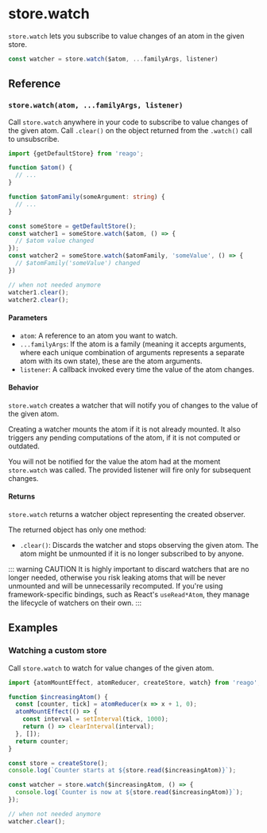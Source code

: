 # store.watch

`store.watch` lets you subscribe to value changes of an atom in the given store.

```ts
const watcher = store.watch($atom, ...familyArgs, listener)
```


## Reference

### `store.watch(atom, ...familyArgs, listener)`

Call `store.watch` anywhere in your code to subscribe to value changes of the given atom. Call `.clear()`
on the object returned from the `.watch()` call to unsubscribe.

```ts
import {getDefaultStore} from 'reago';

function $atom() {
  // ...
}

function $atomFamily(someArgument: string) {
  // ...
}

const someStore = getDefaultStore();
const watcher1 = someStore.watch($atom, () => {
  // $atom value changed
});
const watcher2 = someStore.watch($atomFamily, 'someValue', () => {
  // $atomFamily('someValue') changed
})

// when not needed anymore
watcher1.clear();
watcher2.clear();
```

#### Parameters

* `atom`: A reference to an atom you want to watch.
* `...familyArgs`: If the atom is a family (meaning it accepts arguments, where each unique combination of
  arguments represents a separate atom with its own state), these are the atom arguments.
* `listener`: A callback invoked every time the value of the atom changes.

#### Behavior

`store.watch` creates a watcher that will notify you of changes to the value of the given atom.

Creating a watcher mounts the atom if it is not already mounted. It also triggers any pending computations
of the atom, if it is not computed or outdated.

You will not be notified for the value the atom had at the moment `store.watch` was called. The provided
listener will fire only for subsequent changes.

#### Returns

`store.watch` returns a watcher object representing the created observer.

The returned object has only one method:
* `.clear()`: Discards the watcher and stops observing the given atom. The atom might be unmounted
  if it is no longer subscribed to by anyone.

::: warning CAUTION
It is highly important to discard watchers that are no longer needed, otherwise you risk leaking
atoms that will be never unmounted and will be unnecessarily recomputed. If you're using framework-specific
bindings, such as React's `useRead*Atom`, they manage the lifecycle of watchers on their own.
:::


## Examples

### Watching a custom store

Call `store.watch` to watch for value changes of the given atom.

```ts
import {atomMountEffect, atomReducer, createStore, watch} from 'reago';

function $increasingAtom() {
  const [counter, tick] = atomReducer(x => x + 1, 0);
  atomMountEffect(() => {
    const interval = setInterval(tick, 1000);
    return () => clearInterval(interval);
  }, []);
  return counter;
}

const store = createStore();
console.log(`Counter starts at ${store.read($increasingAtom)}`);

const watcher = store.watch($increasingAtom, () => {
  console.log(`Counter is now at ${store.read($increasingAtom)}`);
});

// when not needed anymore
watcher.clear();
```
